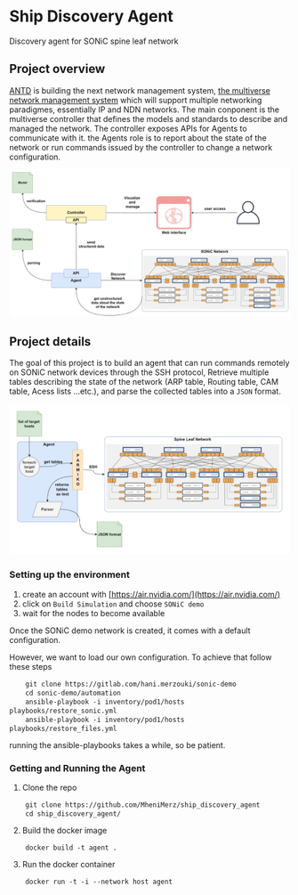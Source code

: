 # Ship Discovery Agent
Discovery agent  for SONiC spine leaf network

## Project overview
[ANTD](https://www.nist.gov/itl/antd) is building the next network management system, [the multiverse network management system](https://github.com/multiverse-nms) which will support multiple networking paradigmes, essentially IP and NDN networks.
The main conponent is the multiverse controller that defines the models and standards to describe and managed the network. The controller exposes APIs for Agents to communicate with it.
the Agents role is to report about the state of the network or run commands issued by the controller to change a network configuration.

![full_project_overview](docs/full_project_overview.png)

## Project details
The goal of this project is to build an agent that can run commands remotely on SONiC network devices through the SSH protocol, Retrieve multiple tables describing the state of the network (ARP table, Routing table, CAM table, Acess lists ...etc.), and parse the collected tables into a `JSON` format.

![overview_diagram](docs/overview.png)

### Setting up the environment

1. create an account with [https://air.nvidia.com/](https://air.nvidia.com/)
2. click on `Build Simulation` and choose `SONiC demo`
3. wait for the nodes to become available

Once the SONiC demo network is created, it comes with a default configuration.

However, we want to load our own configuration. To achieve that follow these steps

```
	git clone https://gitlab.com/hani.merzouki/sonic-demo
	cd sonic-demo/automation
	ansible-playbook -i inventory/pod1/hosts playbooks/restore_sonic.yml
	ansible-playbook -i inventory/pod1/hosts playbooks/restore_files.yml
```
running the ansible-playbooks takes a while, so be patient.

### Getting and Running the Agent

1. Clone the repo
```
	git clone https://github.com/MheniMerz/ship_discovery_agent
	cd ship_discovery_agent/
```
2. Build the docker image
```
	docker build -t agent .
```
3. Run the docker container
```
	docker run -t -i --network host agent
```
